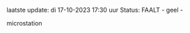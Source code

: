 laatste update: 
di 17-10-2023 17:30   uur 
Status: FAALT - geel - 
<div class="service Y">microstation</div>